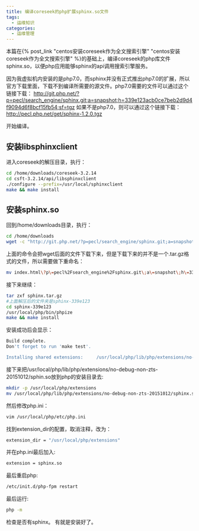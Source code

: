 ```yaml
---
title: 编译coreseek的php扩展sphinx.so文件
tags:
  - 运维知识
categories:
  - 运维管理
---
```


本篇在{% post_link "centos安装coreseek作为全文搜索引擎" "centos安装coreseek作为全文搜索引擎" %}的基础上，编译coreseek的php库文件sphinx.so，以便php应用能够sphinx的api调用搜索引擎服务。

<!-- more -->

因为我虚拟机内安装的是php7.0，而sphinx并没有正式推出php7.0的扩展，所以官方下载里面，下载不到编译所需要的源文件。php7.0需要的文件可以通过这个链接下载：
http://git.php.net/?p=pecl/search_engine/sphinx.git;a=snapshot;h=339e123acb0ce7beb2d9d4f9094d6f8bcf15fb54;sf=tgz
如果不是php7.0，则可以通过这个链接下载：http://pecl.php.net/get/sphinx-1.2.0.tgz

开始编译。

## 安装libsphinxclient
进入coreseek的解压目录，执行：
```bash
cd /home/downloads/coreseek-3.2.14
cd csft-3.2.14/api/libsphinxclient
./configure --prefix=/usr/local/sphinxclient
make && make install
```

## 安装sphinx.so
回到/home/downloads目录，执行：
```bash
cd /home/downloads
wget -c "http://git.php.net/?p=pecl/search_engine/sphinx.git;a=snapshot;h=339e123acb0ce7beb2d9d4f9094d6f8bcf15fb54;sf=tgz"
```
上面的命令会把wget后面的文件下载下来，但是下载下来的并不是一个.tar.gz格式的文件，所以需要做下重命名：
```bash
mv index.html\?p\=pecl%2Fsearch_engine%2Fsphinx.git\;a\=snapshot\;h\=339e123acb0ce7beb2d9d4f9094d6f8bcf15fb54\;sf\=tgz sphinx.tar.gz
```

接下来继续：
```bash
tar zxf sphinx.tar.gz
#上面解压后的文件夹是sphinx-339e123
cd sphinx-339e123
/usr/local/php/bin/phpize
make && make install
```

安装成功后会显示：
```bash
Build complete.
Don't forget to run 'make test'.

Installing shared extensions:     /usr/local/php/lib/php/extensions/no-debug-non-zts-20151012/
```

接下来把/usr/local/php/lib/php/extensions/no-debug-non-zts-20151012/sphin.so放到php的安装目录去:
```bash
mkdir -p /usr/local/php/extensions
mv /usr/local/php/lib/php/extensions/no-debug-non-zts-20151012/sphinx.so /usr/local/php/extensions
```

然后修改php.ini：
```bash
vim /usr/local/php/etc/php.ini
```
找到extension_dir的配置，取消注释，改为：
```bash
extension_dir = "/usr/local/php/extensions"
```
并在php.ini最后加入:
```bash
extension = sphinx.so
```
最后重启php:
```bash
/etc/init.d/php-fpm restart
```
最后运行:
```bash
php -m
```
检查是否有sphinx。 有就是安装好了。


